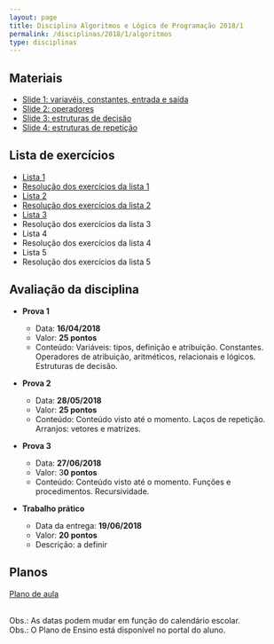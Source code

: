 ```yaml
---
layout: page
title: Disciplina Algoritmos e Lógica de Programação 2018/1
permalink: /disciplinas/2018/1/algoritmos
type: disciplinas
---
```

## Materiais
* [Slide 1: variavéis, constantes, entrada e saída](https://marcoaugustoandrade.github.io/slides-algoritmos-1-variaveis-constantes-entrada-saida/)
* [Slide 2: operadores](https://marcoaugustoandrade.github.io/slides-algoritmos-2-operadores/)
* [Slide 3: estruturas de decisão](https://marcoaugustoandrade.github.io/slides-algoritmos-3-estruturas-de-decisao/)
* [Slide 4: estruturas de repetição](https://marcoaugustoandrade.github.io/slides-algoritmos-4-lacos-de-repeticao/)

## Lista de exercícios
* [Lista 1](https://github.com/marcoinf/marcoinf.github.io/raw/master/downloads/algoritmos/lista-1.pdf)
* [Resolução dos exercícios da lista 1](https://github.com/marcoaugustoandrade/algoritmos-lista-1)
* [Lista 2](https://github.com/marcoinf/marcoinf.github.io/raw/master/downloads/algoritmos/lista-2.pdf)
* [Resolução dos exercícios da lista 2](https://github.com/marcoaugustoandrade/algoritmos-lista-2)
* [Lista 3](https://github.com/marcoaugustoandrade/algoritmos-lista-3)
* Resolução dos exercícios da lista 3
* Lista 4
* Resolução dos exercícios da lista 4
* Lista 5
* Resolução dos exercícios da lista 5

## Avaliação da disciplina

- **Prova 1**
  - Data: **16/04/2018**
  - Valor: **25 pontos**
  - Conteúdo: Variáveis: tipos, definição e atribuição. Constantes. Operadores de atribuição, aritméticos, relacionais e lógicos. Estruturas de decisão.
  
- **Prova 2**
  - Data: **28/05/2018**
  - Valor: **25 pontos**
  - Conteúdo: Conteúdo visto até o momento. Laços de repetição. Arranjos: vetores e matrizes.
  
- **Prova 3**
  - Data: **27/06/2018**
  - Valor: 3**0 pontos**
  - Conteúdo: Conteúdo visto até o momento. Funções e procedimentos. Recursividade.
  
- **Trabalho prático**
  - Data da entrega: **19/06/2018**
  - Valor: **20 pontos**
  - Descrição: a definir

## Planos
[Plano de aula](https://docs.google.com/spreadsheets/d/164lmjU63DAGTboSR4n-ktQv8ZjIHVNnaY3RAg2m2ksc/edit?usp=sharing)

<br>Obs.: As datas podem mudar em função do calendário escolar.
<br>Obs.: O Plano de Ensino está disponível no portal do aluno.
